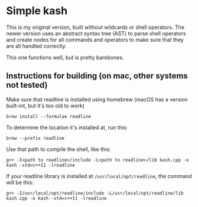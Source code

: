 # Simple kash

This is my original version, built without wildcards or shell operators. The newer version uses an abstract syntax tree (AST) to parse shell operators and create nodes for all commands and operators to make sure that they are all handled correctly.

This one functions well, but is pretty barebones.

## Instructions for building (on mac, other systems not tested)

Make sure that readline is installed using homebrew (macOS has a version built-int, but it's too old to work)
```
brew install --formulae readline
```

To determine the location it's installed at, run this:
```
brew --prefix readline
```

Use that path to compile the shell, like this:
```
g++ -I<path to readline>/include -L<path to readline>/lib kash.cpp -o kash -std=c++11 -lreadline
```

If your readline library is installed at `/usr/local/opt/readline`, the command will be this:
```
g++ -I/usr/local/opt/readline/include -L/usr/local/opt/readline/lib kash.cpp -o kash -std=c++11 -lreadline
```
